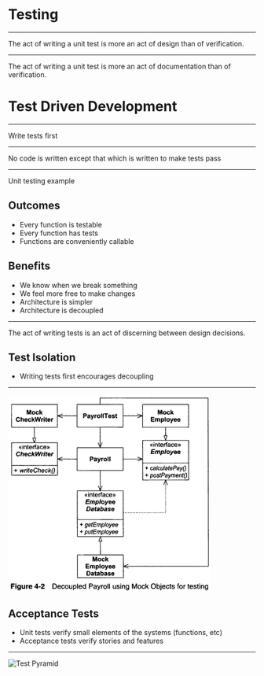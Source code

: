Testing
=======

---

The act of writing a unit test is more an act of design than of verification.

---

The act of writing a unit test is more an act of documentation than of verification.

Test Driven Development
=======================

---

Write tests first

---

No code is written except that which is written to make tests pass

---

Unit testing example

Outcomes
--------

- Every function is testable
- Every function has tests
- Functions are conveniently callable

Benefits
--------

- We know when we break something
- We feel more free to make changes
- Architecture is simpler
- Architecture is decoupled

---

The act of writing tests is an act of discerning between design decisions.

Test Isolation
--------------

- Writing tests first encourages decoupling

---


![Mock Objects](figures/4-2.png)

Acceptance Tests
----------------

- Unit tests verify small elements of the systems (functions, etc)
- Acceptance tests verify stories and features

---

![Test Pyramid](https://upload.wikimedia.org/wikipedia/commons/a/a4/Testing_Pyramid.png)
